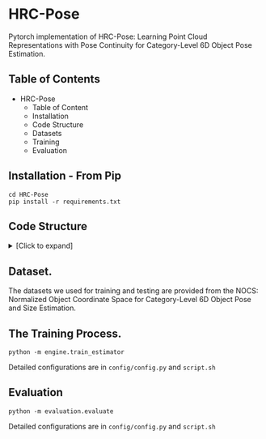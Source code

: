 # HRC-Pose
Pytorch implementation of HRC-Pose: Learning Point Cloud Representations with Pose Continuity for Category-Level 6D Object Pose Estimation.

## Table of Contents  

- HRC-Pose
  - Table of Content
  - Installation
  - Code Structure
  - Datasets
  - Training
  - Evaluation
    

## Installation - From Pip
```shell
cd HRC-Pose
pip install -r requirements.txt
```
## Code Structure
<details>
  <summary>[Click to expand]</summary>

- **HRC-Pose**
  - **HRC-Pose/backbone**: Some backbone networks used in training.
  - **HRC-Pose/config**
    - **HRC-Pose/config/common.py**: Some network and datasets settings for experiments.  
  - **HRC-Pose/contrast**
    - **HRC-Pose/contrast/Cont_split_rot.py**: Contrast learning codes for rotation.
    - **HRC-Pose/contrast/Cont_split_trans.py**: Contrast learning codes for translation.
    - **HRC-Pose/contrast/rnc_loss.py**: Contrast learning loss functions.
    - **HRC-Pose/contrast/Rot_3DGC.py**: Backbone networks used for rotation.
    - **HRC-Pose/contrast/utils.py**: Some utilities functions.
  - **HRC-Pose/datasets**
    - **HRC-Pose/datasets/data_augmentation.py**: Data augmentation functions.
    - **HRC-Pose/datasets/load_data.py**： Data loading functions.
  - **HRC-Pose/engine**
    - **HRC-Pose/engine/organize_loss.py**: Loss terms for training phase.
    - **HRC-Pose/engine/train_estimator.py**: The training phase.
  - **HRC-Pose/evaluation**
    - **HRC-Pose/evaluation/eval_utils_v1.py**: basic function for evaluation.
    - **HRC-Pose/evaluation/evaluate.py**: evaluation codes to evaluate our model's performance.
    - **HRC-Pose/evaluation/load_data_eval.py**: Data loading functions for the evaluation.
  - **HRC-Pose/losses**
      - **HRC-Pose/losses/fs_net_loss.py**: Loss functions from the FS-Net.
      - **HRC-Pose/losses/geometry_loss.py**: Loss functions from the GPV-Pose.
      - **HRC-Pose/losses/prop_loss.py**: Loss functions from the GPV-Pose.
      - **HRC-Pose/losses/recon_loss.py**: Loss functions from the GPV-Pose.
  - **HRC-Pose/mmcv**: MMCV packages.
  - **HRC-Pose/network**
    - **HRC-Pose/network/fs_net_repo**
        - **HRC-Pose/network/fs_net_repo/FaceRecon.py**: The reconstruction codes from the HS-Pose.
        - **HRC-Pose/network/fs_net_repo/gcn3d.py**: The 3DGCN codes from the HS-Pose.
        - **HRC-Pose/network/fs_net_repo/PoseNet9D.py**: The pose estimation codes.
        - **HRC-Pose/network/fs_net_repo/PoseR.py**: The rotation head codes.
        - **HRC-Pose/network/fs_net_repo/PoseTs.py**: The translation and size heads codes.
        - **HRC-Pose/network/fs_net_repo/PoseTs.py**: The translation and size heads codes.
    - **HRC-Pose/network/Pose_Estimator.py**: The training codes.
  - **HRC-Pose/tools**: Some neccessary functions for point cloud processing. 
</details>

## Dataset.
The datasets we used for training and testing are provided from the NOCS: Normalized Object Coordinate Space for Category-Level 6D Object Pose and Size Estimation. 



## The Training Process.

```shell
python -m engine.train_estimator 
```
Detailed configurations are in `config/config.py` and `script.sh`

## Evaluation
```shell
python -m evaluation.evaluate 
```
Detailed configurations are in `config/config.py` and `script.sh`

